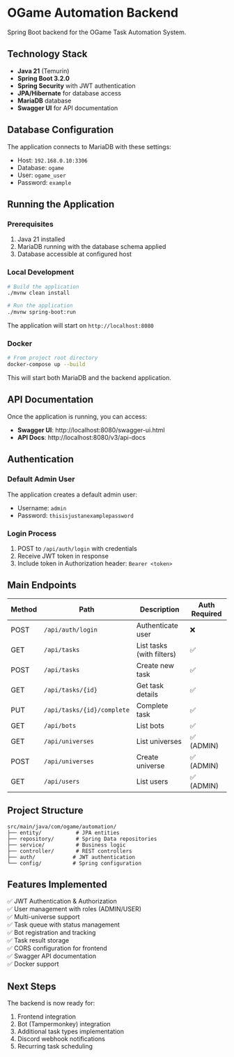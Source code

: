 # OGame Automation Backend

Spring Boot backend for the OGame Task Automation System.

## Technology Stack

- **Java 21** (Temurin)
- **Spring Boot 3.2.0**
- **Spring Security** with JWT authentication
- **JPA/Hibernate** for database access
- **MariaDB** database
- **Swagger UI** for API documentation

## Database Configuration

The application connects to MariaDB with these settings:
- Host: `192.168.0.10:3306`
- Database: `ogame`
- User: `ogame_user`
- Password: `example`

## Running the Application

### Prerequisites

1. Java 21 installed
2. MariaDB running with the database schema applied
3. Database accessible at configured host

### Local Development

```bash
# Build the application
./mvnw clean install

# Run the application
./mvnw spring-boot:run
```

The application will start on `http://localhost:8080`

### Docker

```bash
# From project root directory
docker-compose up --build
```

This will start both MariaDB and the backend application.

## API Documentation

Once the application is running, you can access:

- **Swagger UI**: http://localhost:8080/swagger-ui.html
- **API Docs**: http://localhost:8080/v3/api-docs

## Authentication

### Default Admin User

The application creates a default admin user:
- Username: `admin`
- Password: `thisisjustanexamplepassword`

### Login Process

1. POST to `/api/auth/login` with credentials
2. Receive JWT token in response
3. Include token in Authorization header: `Bearer <token>`

## Main Endpoints

| Method | Path | Description | Auth Required |
|--------|------|-------------|---------------|
| POST | `/api/auth/login` | Authenticate user | ❌ |
| GET | `/api/tasks` | List tasks (with filters) | ✅ |
| POST | `/api/tasks` | Create new task | ✅ |
| GET | `/api/tasks/{id}` | Get task details | ✅ |
| PUT | `/api/tasks/{id}/complete` | Complete task | ✅ |
| GET | `/api/bots` | List bots | ✅ |
| GET | `/api/universes` | List universes | ✅ (ADMIN) |
| POST | `/api/universes` | Create universe | ✅ (ADMIN) |
| GET | `/api/users` | List users | ✅ (ADMIN) |

## Project Structure

```
src/main/java/com/ogame/automation/
├── entity/           # JPA entities
├── repository/       # Spring Data repositories
├── service/          # Business logic
├── controller/       # REST controllers
├── auth/            # JWT authentication
└── config/          # Spring configuration
```

## Features Implemented

✅ JWT Authentication & Authorization  
✅ User management with roles (ADMIN/USER)  
✅ Multi-universe support  
✅ Task queue with status management  
✅ Bot registration and tracking  
✅ Task result storage  
✅ CORS configuration for frontend  
✅ Swagger API documentation  
✅ Docker support  

## Next Steps

The backend is now ready for:
1. Frontend integration
2. Bot (Tampermonkey) integration
3. Additional task types implementation
4. Discord webhook notifications
5. Recurring task scheduling
